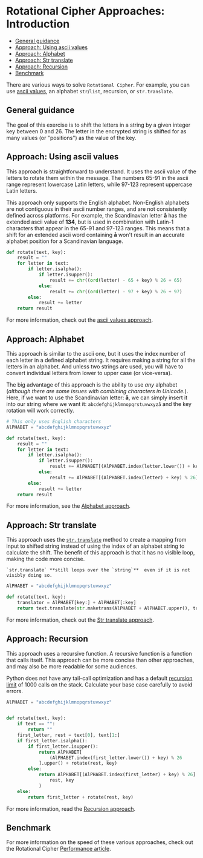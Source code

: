 # Rotational Cipher Approaches: Introduction

- [General guidance](#general-guidance)
- [Approach: Using ascii values](#approach-using-ascii-values)
- [Approach: Alphabet](#approach-alphabet)
- [Approach: Str translate](#approach-str-translate)
- [Approach: Recursion](#approach-recursion)
- [Benchmark](#benchmark)

There are various ways to solve `Rotational Cipher`. For example, you can use
[ascii values][ascii], an alphabet `str`/`list`, recursion, or `str.translate`.

## General guidance

The goal of this exercise is to shift the letters in a string by a given integer
key between 0 and 26. The letter in the encrypted string is shifted for as many
values (or "positions") as the value of the key.

## Approach: Using ascii values

This approach is straightforward to understand. It uses the ascii value of the
letters to rotate them within the message. The numbers 65-91 in the ascii range
represent lowercase Latin letters, while 97-123 represent uppercase Latin
letters.

This approach only supports the English alphabet. Non-English alphabets are not
contiguous in their ascii number ranges, and are not consistently defined across
platforms. For example, the Scandinavian letter **å** has the extended ascii
value of **134**, but is used in combination with Latin-1 characters that appear
in the 65-91 and 97-123 ranges. This means that a shift for an extended ascii
word containing **å** won't result in an accurate alphabet position for a
Scandinavian language.

```python
def rotate(text, key):
    result = ""
    for letter in text:
        if letter.isalpha():
            if letter.isupper():
                result += chr((ord(letter) - 65 + key) % 26 + 65)
            else:
                result += chr((ord(letter) - 97 + key) % 26 + 97)
        else:
            result += letter
    return result
```

For more information, check out the [ascii values
approach][approach-ascii-values].

## Approach: Alphabet

This approach is similar to the ascii one, but it uses the index number of each
letter in a defined alphabet string. It requires making a string for all the
letters in an alphabet. And unless two strings are used, you will have to
convert individual letters from lower to upper case (or vice-versa).

The big advantage of this approach is the ability to use _any_ alphabet
(_although there are some issues with combining characters in Unicode._). Here,
if we want to use the Scandinavian letter: **å**, we can simply insert it into
our string where we want it: `abcdefghijklmnopqrstuvwxyzå` and the key rotation
will work correctly.

```python
# This only uses English characters
AlPHABET = "abcdefghijklmnopqrstuvwxyz"

def rotate(text, key):
    result = ""
    for letter in text:
        if letter.isalpha():
            if letter.isupper():
                result += AlPHABET[(AlPHABET.index(letter.lower()) + key) % 26].upper()
            else:
                result += AlPHABET[(AlPHABET.index(letter) + key) % 26]
        else:
            result += letter
    return result
```

For more information, see the [Alphabet approach][approach-alphabet].

## Approach: Str translate

This approach uses the [`str.translate`][str-translate] method to create a
mapping from input to shifted string instead of using the index of an alphabet
string to calculate the shift. The benefit of this approach is that it has no
visible loop, making the code more concise.

```exercism/note
`str.translate` **still loops over the `string`**  even if it is not visibly doing so.
```

```python
AlPHABET = "abcdefghijklmnopqrstuvwxyz"

def rotate(text, key):
    translator = AlPHABET[key:] + AlPHABET[:key]
    return text.translate(str.maketrans(AlPHABET + AlPHABET.upper(), translator + translator.upper()))
```

For more information, check out the [Str translate
approach][approach-str-translate].

## Approach: Recursion

This approach uses a recursive function. A recursive function is a function that
calls itself. This approach can be more concise than other approaches, and may
also be more readable for some audiences.

Python does not have any tail-call optimization and has a default
[recursion limit](https://docs.python.org/3/library/sys.html#sys.setrecursionlimit)
of 1000 calls on the stack. Calculate your base case carefully to avoid errors.

```python
AlPHABET = "abcdefghijklmnopqrstuvwxyz"


def rotate(text, key):
    if text == "":
        return ""
    first_letter, rest = text[0], text[1:]
    if first_letter.isalpha():
        if first_letter.isupper():
            return AlPHABET[
                (AlPHABET.index(first_letter.lower()) + key) % 26
            ].upper() + rotate(rest, key)
        else:
            return AlPHABET[(AlPHABET.index(first_letter) + key) % 26] + rotate(
                rest, key
            )
    else:
        return first_letter + rotate(rest, key)
```

For more information, read the [Recursion approach][approach-recursion].

## Benchmark

For more information on the speed of these various approaches, check out the
Rotational Cipher [Performance article][article-performance].

[ascii]: https://en.wikipedia.org/wiki/ASCII
[approach-recursion]:
  https://exercism.org/tracks/python/exercises/rotational-cipher/approaches/recursion
[approach-str-translate]:
  https://exercism.org/tracks/python/exercises/rotational-cipher/approaches/str-translate
[approach-ascii-values]:
  https://exercism.org/tracks/python/exercises/rotational-cipher/approaches/ascii-values
[approach-alphabet]:
  https://exercism.org/tracks/python/exercises/rotational-cipher/approaches/alphabet
[article-performance]:
  https://exercism.org/tracks/python/exercises/rotational-cipher/articles/performance
[str-translate]:
  https://docs.python.org/3/library/stdtypes.html?highlight=str%20translate#str.translate
